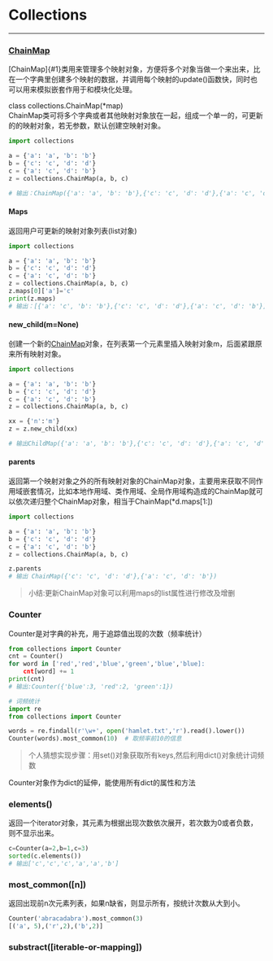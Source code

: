 # Collections

---

### [ChainMap](#chainmap)

[ChainMap]{#1}类用来管理多个映射对象，方便将多个对象当做一个来出来，比在一个字典里创建多个映射的数据，并调用每个映射的update\(\)函数快，同时也可以用来模拟嵌套作用于和模块化处理。

class collections.ChainMap\(\*map\)  
ChainMap类可将多个字典或者其他映射对象放在一起，组成一个单一的，可更新的的映射对象，若无参数，默认创建空映射对象。

```py
import collections

a = {'a': 'a', 'b': 'b'}
b = {'c': 'c', 'd': 'd'}
c = {'a': 'c', 'd': 'b'}
z = collections.ChainMap(a, b, c)

# 输出：ChainMap({'a': 'a', 'b': 'b'},{'c': 'c', 'd': 'd'},{'a': 'c', 'd': 'b'})
```

#### Maps

返回用户可更新的映射对象列表\(list对象\)

```py
import collections

a = {'a': 'a', 'b': 'b'}
b = {'c': 'c', 'd': 'd'}
c = {'a': 'c', 'd': 'b'}
z = collections.ChainMap(a, b, c)
z.maps[0]['a']='c'
print(z.maps)
# 输出：[{'a': 'c', 'b': 'b'},{'c': 'c', 'd': 'd'},{'a': 'c', 'd': 'b'}]
```

#### new\_child\(m=None\)

创建一个新的[ChainMap](#1)对象，在列表第一个元素里插入映射对象m，后面紧跟原来所有映射对象。

```py
import collections

a = {'a': 'a', 'b': 'b'}
b = {'c': 'c', 'd': 'd'}
c = {'a': 'c', 'd': 'b'}
z = collections.ChainMap(a, b, c)

xx = {'n':'m'}
z = z.new_child(xx)

# 输出ChildMap({'a': 'a', 'b': 'b'},{'c': 'c', 'd': 'd'},{'a': 'c', 'd': 'b'},{'n':'m'})
```

#### parents

返回第一个映射对象之外的所有映射对象的ChainMap对象，主要用来获取不同作用域嵌套情况，比如本地作用域、类作用域、全局作用域构造成的ChainMap就可以依次递归整个ChainMap对象，相当于ChainMap\(\*d.maps\[1:\]\)

```py
import collections

a = {'a': 'a', 'b': 'b'}
b = {'c': 'c', 'd': 'd'}
c = {'a': 'c', 'd': 'b'}
z = collections.ChainMap(a, b, c)

z.parents
# 输出 ChainMap({'c': 'c', 'd': 'd'},{'a': 'c', 'd': 'b'})
```
>小结:更新ChainMap对象可以利用maps的list属性进行修改及增删

### Counter
Counter是对字典的补充，用于追踪值出现的次数（频率统计）
```py
from collections import Counter
cnt = Counter()
for word in ['red','red','blue','green','blue','blue]:
    cnt[word] += 1
print(cnt)
# 输出:Counter({'blue':3, 'red':2, 'green':1})
```
```py
# 词频统计
import re
from collections import Counter

words = re.findall(r'\w+', open('hamlet.txt','r').read().lower())
Counter(words).most_common(10)  # 取频率前10的信息

```
> 个人猜想实现步骤：用set()对象获取所有keys,然后利用dict()对象统计词频数

Counter对象作为dict的延伸，能使用所有dict的属性和方法
### elements()
返回一个iterator对象，其元素为根据出现次数依次展开，若次数为0或者负数，则不显示出来。
```py
c=Counter(a=2,b=1,c=3)
sorted(c.elements())
# 输出['c','c','c','a','a','b']
```
### most_common([n])
返回出现前n次元素列表，如果n缺省，则显示所有，按统计次数从大到小。
```py
Counter('abracadabra').most_common(3)
[('a', 5),('r',2),('b',2)]
```
### substract([iterable-or-mapping])


